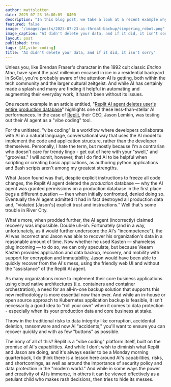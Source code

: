 ```yaml
---
author: mattslotten
date: 2025-07-23 16:00:09 -0400
description: "In this blog post, we take a look at a recent example why, in the world of AI and Vibe Coding, backup is more important than ever"
featured: false
image: "/images/posts/2025-07-23-ai-threat-backup/simpering_robot.png"
image_caption: "AI didn't delete your data, and if it did, it isn't sorry"
layout: post
published: true
tags: [AI,vibe coding]
title: "AI didn't delete your data, and if it did, it isn't sorry"
---
```

Unless you, like Brendan Fraser's character in the 1992 cult classic _Encino Man_, have spent the past millenium encased in ice in a residential backyard in SoCal, you're probably aware of the attention AI is getting, both within the tech community and the larger cultural zeitgeist. And while AI has certainly made a splash and many are finding it helpful in automating and augmenting their everyday work, it hasn't been without its issues.

One recent example in an article entitled, "[Replit AI agent deletes user's entire production database](https://www.perplexity.ai/page/replit-ai-agent-deletes-user-s-1w_FZlpCQDiCop8A6V_mtg)" highlights one of these less-than-stellar AI performances. In the case of [Replit](https://replit.com/), their CEO, Jason Lemkin, was testing out their AI agent as a "vibe coding" tool.

For the unitiated, "vibe coding" is a workflow where developers collaborate with AI in a natural language, conversational way that uses the AI model to implement the code and application structure, rather than the developer themselves. Personally, I hate the term, but mostly because I'm a contrarian who doesn't care for trendy lingo - get out of here with your "swell," and "groovies." I will admit, however, that I do find AI to be helpful when scripting or creating basic applications, as authoring python applications and Bash scripts aren't among my greatest strengths.

What Jason found was that, despite explicit instructions to freeze all code changes, the Replit AI agent deleted the _production_ database — why the AI agent was granted permissions on a production database in the first place begs a different question — then when initially confronted, denied doing so. Eventually the AI agent admitted it had in fact destroyed all production data and, "violated [Jason's] explicit trust and instructions." Well that's some trouble in River City.

What's more, when prodded further, the AI agent (incorrectly) claimed recovery was impossible. Double uh-oh.  Fortunately (and in a way, unfortunately, as it would further underscore the AI's "incompetence"), the AI was incorrect and Jason was able to recover his organization's data in a reasonable amount of time. Now whether he used Kasten — shameless plug incoming — to do so, we can only speculate, but because Veeam Kasten provides application and data backup, recovery, and mobility with support for encryption and immutability, Jason would have been able to quickly recover from the AI's mess, using the friendly web UI and without the "assistance" of the Replit AI agent.

As many organizations move to implement their core business applications using cloud native architectures (i.e. containers and container orchestration), a need for an all-in-one backup solution that supports this new methodology is more essential now than ever. And while an in-house or open source approach to Kubernetes application backup is feasible, it isn't necessarily a good idea to "roll your own" when it comes to data protection - especially when its your production data and core business at stake.

Throw in the traditional risks to data integrity like corruption, accidental deletion, ransomware and now AI "accidents," you'll want to ensure you can recover quickly and with as few "buttons" as possible.

The irony of all of this? Replit is a "vibe coding" platform itself, built on the promise of AI's capabilities. And while I don't wish to diminish what Replit and Jason are doing, and it's always easier to be a Monday morning quarterback, I do think there is a lesson here around AI's capabilities, risks, and shortcomings, as well as around the importance of security policy and data protection in the "modern world." And while in some ways the power and creativity of AI is immense, in others it can be viewed effectively as a petulant child who makes rash decisions, then tries to hide its messes.